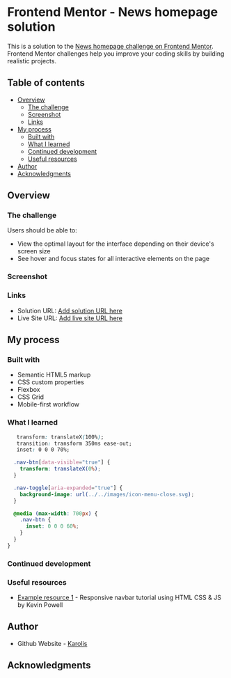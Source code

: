 # Frontend Mentor - News homepage solution

This is a solution to the [News homepage challenge on Frontend Mentor](https://www.frontendmentor.io/challenges/news-homepage-H6SWTa1MFl). Frontend Mentor challenges help you improve your coding skills by building realistic projects.

## Table of contents

- [Overview](#overview)
  - [The challenge](#the-challenge)
  - [Screenshot](#screenshot)
  - [Links](#links)
- [My process](#my-process)
  - [Built with](#built-with)
  - [What I learned](#what-i-learned)
  - [Continued development](#continued-development)
  - [Useful resources](#useful-resources)
- [Author](#author)
- [Acknowledgments](#acknowledgments)

## Overview

### The challenge

Users should be able to:

- View the optimal layout for the interface depending on their device's screen size
- See hover and focus states for all interactive elements on the page

### Screenshot

### Links

- Solution URL: [Add solution URL here](https://mistakeltu.github.io/fem_homepage_main/)
- Live Site URL: [Add live site URL here](https://mistakeltu.github.io/fem_homepage_main/)

## My process

### Built with

- Semantic HTML5 markup
- CSS custom properties
- Flexbox
- CSS Grid
- Mobile-first workflow

### What I learned

```css
   transform: translateX(100%);
   transition: transform 350ms ease-out;
   inset: 0 0 0 70%;

  .nav-btn[data-visible="true"] {
    transform: translateX(0%);
  }

  .nav-toggle[aria-expanded="true"] {
    background-image: url(../../images/icon-menu-close.svg);
  }

  @media (max-width: 700px) {
    .nav-btn {
      inset: 0 0 0 60%;
    }
  }
}
```

### Continued development

### Useful resources

- [Example resource 1](https://www.youtube.com/watch?v=HbBMp6yUXO0&ab_channel=KevinPowell) - Responsive navbar tutorial using HTML CSS & JS by Kevin Powell

## Author

- Github Website - [Karolis](https://github.com/mistakeltu)

## Acknowledgments
